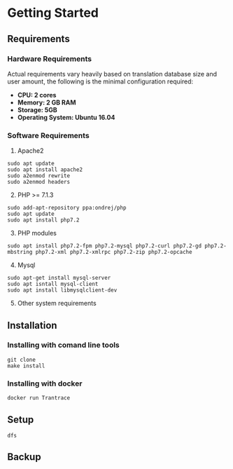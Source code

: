 # Getting Started

## Requirements

### Hardware Requirements

Actual requirements vary heavily based on translation database size and user amount, the following is the minimal configuration required:

* **CPU: 2 cores**
* **Memory: 2 GB RAM**
* **Storage: 5GB**
* **Operating System: Ubuntu 16.04**

### Software Requirements

1. Apache2
```
sudo apt update 
sudo apt install apache2
sudo a2enmod rewrite
sudo a2enmod headers
```
2. PHP &gt;= 7.1.3
```
sudo add-apt-repository ppa:ondrej/php
sudo apt update
sudo apt install php7.2
```
3. PHP modules
```
sudo apt install php7.2-fpm php7.2-mysql php7.2-curl php7.2-gd php7.2-mbstring php7.2-xml php7.2-xmlrpc php7.2-zip php7.2-opcache
```
4. Mysql
```
sudo apt-get install mysql-server
sudo apt isntall mysql-client
sudo apt install libmysqlclient-dev
```
5. Other system requirements

## Installation

### Installing with comand line tools

```
git clone 
make install
```

### Installing with docker

```
docker run Trantrace
```

## Setup

```
dfs
```

## Backup


